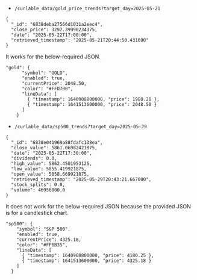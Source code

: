 - `/curlable_data/gold_price_trends?target_day=2025-05-21`
```
{
  "_id": "6838deba27566d1031a2eec4",
  "close_price": 3292.39990234375,
  "date": "2025-05-22T17:00:00",
  "retrieved_timestamp": "2025-05-21T20:44:50.431000"
}
```
It works for the below-required JSON.
```
"gold": {
      "symbol": "GOLD",
      "enabled": true,
      "currentPrice": 2048.50,
      "color": "#FFD700",
      "lineData": [
        { "timestamp": 1640908800000, "price": 1980.20 },
        { "timestamp": 1641513600000, "price": 2048.50 }
      ]
    }
```

- `/curlable_data/sp500_trends?target_day=2025-05-29`
```
{
  "_id": "6838e041969a88fdafc138ea",
  "close_value": 5861.06982421875,
  "date": "2025-05-22T17:30:00",
  "dividends": 0.0,
  "high_value": 5862.4501953125,
  "low_value": 5855.419921875,
  "open_value": 5858.669921875,
  "retrieved_timestamp": "2025-05-29T20:43:21.667000",
  "stock_splits": 0.0,
  "volume": 46956000.0
}
```
It does not work for the below-required JSON because the provided JSON is for a candlestick chart.
```
"sp500": {
    "symbol": "S&P 500",
    "enabled": true,
    "currentPrice": 4325.18,
    "color": "#FF6B35",
    "lineData": [
      { "timestamp": 1640908800000, "price": 4180.25 },
      { "timestamp": 1641513600000, "price": 4325.18 }
    ]
  }
```
